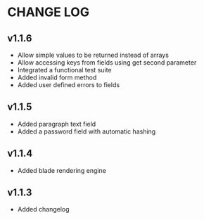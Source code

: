 CHANGE LOG
==========

## v1.1.6
* Allow simple values to be returned instead of arrays
* Allow accessing keys from fields using get second parameter
* Integrated a functional test suite
* Added invalid form method
* Added user defined errors to fields

## v1.1.5
* Added paragraph text field
* Added a password field with automatic hashing

## v1.1.4
* Added blade rendering engine

## v1.1.3
* Added changelog
